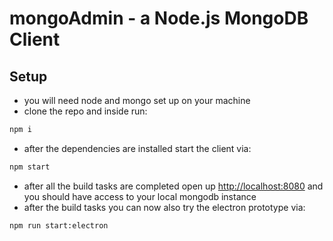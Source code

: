 # mongoAdmin - a Node.js MongoDB Client

## Setup
- you will need node and mongo set up on your machine
- clone the repo and inside run:
```sh
npm i
```
- after the dependencies are installed start the client via:
```sh
npm start
```
- after all the build tasks are completed open up <http://localhost:8080>
and you should have access to your local mongodb instance
- after the build tasks you can now also try the electron prototype via:
```sh
npm run start:electron
```
